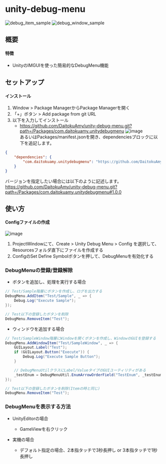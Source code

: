 # unity-debug-menu
![debug_item_sample](https://github.com/DaitokuAmy/unity-debug-menu/assets/6957962/9b614cdc-27d8-4f89-8f18-901e9cd6d105)
![debug_window_sample](https://github.com/DaitokuAmy/unity-debug-menu/assets/6957962/a380bc37-e4cf-4f1b-a96e-f20c075add74)

## 概要
#### 特徴
* UnityのIMGUIを使った簡易的なDebugMenu機能
## セットアップ
#### インストール
1. Window > Package ManagerからPackage Managerを開く
2. 「+」ボタン > Add package from git URL
3. 以下を入力してインストール
   * https://github.com/DaitokuAmy/unity-debug-menu.git?path=/Packages/com.daitokuamy.unitydebugmenu
   ![image](https://user-images.githubusercontent.com/6957962/209446846-c9b35922-d8cb-4ba3-961b-52a81515c808.png)  
あるいはPackages/manifest.jsonを開き、dependenciesブロックに以下を追記します。
```json
{
    "dependencies": {
        "com.daitokuamy.unitydebugmenu": "https://github.com/DaitokuAmy/unity-debug-menu.git?path=/Packages/com.daitokuamy.unitydebugmenu"
    }
}
```
バージョンを指定したい場合には以下のように記述します。  
https://github.com/DaitokuAmy/unity-debug-menu.git?path=/Packages/com.daitokuamy.unitydebugmenu#1.0.0

## 使い方
#### Configファイルの作成
![image](https://github.com/DaitokuAmy/unity-debug-menu/assets/6957962/eea79f06-8531-44c8-a0fd-b163637c4731)
1. ProjectWindowにて、Create > Unity Debug Menu > Config を選択して、Resourcesフォルダ直下にファイルを作成する
2. ConfigのSet Define Symbolボタンを押して、DebugMenuを有効化する

### DebugMenuの登録/登録解除
* ボタンを追加し、処理を実行する場合
```csharp
// Test/Sample階層にボタンを作成し、ログを出力する
DebugMenu.AddItem("Test/Sample", _ => {
    Debug.Log("Execute Sample");
});

// Test以下の登録したボタンを削除
DebugMenu.RemoveItem("Test");
```

* ウィンドウを追加する場合
```csharp
// Test/SampleWindow階層にWindowを開くボタンを作成し、WindowのGUIを登録する
DebugMenu.AddWindowItem("Test/SampleWindow", _ => {
    GUILayout.Label("Test");
    if (GUILayout.Button("Execute")) {
        Debug.Log("Execute Sample Button");
    }

    // DebugMenuUtilクラスにLabel/ValueタイプのGUIユーティリティがある
    _testEnum = DebugMenuUtil.EnumArrowOrderField("TestEnum", _testEnum);
});

// Test以下の登録したボタンを削除(Itemの時と同じ)
DebugMenu.RemoveItem("Test");
```

### DebugMenuを表示する方法
* UnityEditorの場合
  - GameViewを右クリック

* 実機の場合
  - デフォルト指定の場合、2本指タッチで3秒長押し or 3本指タッチで1秒長押し
